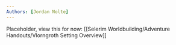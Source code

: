 ```yaml
---
Authors: [Jordan Nolte]
---
```


Placeholder, view this for now: [[Selerim Worldbuilding/Adventure Handouts/Vlorngroth Setting Overview]]